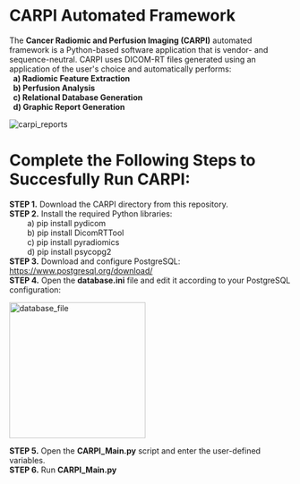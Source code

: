 # CARPI Automated Framework
The **Cancer Radiomic and Perfusion Imaging (CARPI)** automated framework is a Python-based software application that is vendor- and sequence-neutral. CARPI uses DICOM-RT files generated using an application of the user's choice and automatically performs: <br />
**&nbsp; a) Radiomic Feature Extraction <br />
&nbsp; b) Perfusion Analysis <br />
&nbsp; c) Relational Database Generation <br />
&nbsp; d) Graphic Report Generation**

![carpi_reports](https://github.com/ABASTI-Lab/CARPI/assets/143734103/78a2bfd5-3665-4ac5-adc7-0917687cbac9)

# Complete the Following Steps to Succesfully Run CARPI:
**STEP 1.** Download the CARPI directory from this repository. <br />
**STEP 2.** Install the required Python libraries: <br />
&emsp;&emsp; a) pip install pydicom <br />
&emsp;&emsp; b) pip install DicomRTTool <br />
&emsp;&emsp; c) pip install pyradiomics <br />
&emsp;&emsp; d) pip install psycopg2 <br />
**STEP 3.** Download and configure PostgreSQL: https://www.postgresql.org/download/ <br />
**STEP 4.** Open the **database.ini** file and edit it according to your PostgreSQL configuration: <br />

<img width="243" alt="database_file" src="https://github.com/ABASTI-Lab/CARPI/assets/143734103/8c9ef795-e371-4036-9d82-4f8ff63c450f">

**STEP 5.** Open the **CARPI_Main.py** script and enter the user-defined variables. <br />
**STEP 6.** Run **CARPI_Main.py**
